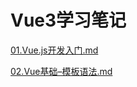 # Vue3学习笔记


[01.Vue.js开发入门.md](nodes%2F01_Vue.js%E5%BC%80%E5%8F%91%E5%85%A5%E9%97%A8.md)

[02.Vue基础–模板语法.md](nodes%2F02_Vue%E5%9F%BA%E7%A1%80%E2%80%93%E6%A8%A1%E6%9D%BF%E8%AF%AD%E6%B3%95.md)
